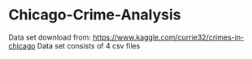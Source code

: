 # Chicago-Crime-Analysis


Data set download from: https://www.kaggle.com/currie32/crimes-in-chicago
Data set consists of 4 csv files
